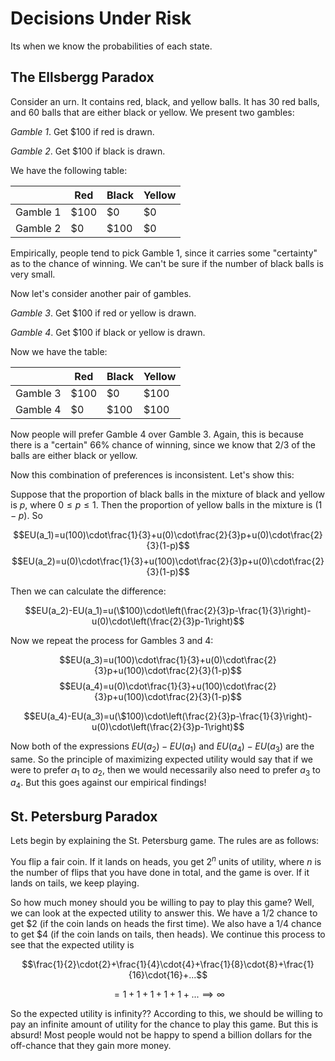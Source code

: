 # Decisions Under Risk

Its when we know the probabilities of each state.

## The Ellsbergg Paradox

Consider an urn. It contains red, black, and yellow balls. It has 30 red balls, and 60 balls that are either black or yellow. We present two gambles:

*Gamble 1*. Get $100 if red is drawn.

*Gamble 2*. Get $100 if black is drawn.

We have the following table:

||Red|Black|Yellow|
|-|-|-|-|
|Gamble 1|$100|$0|$0|
|Gamble 2|$0|$100|$0|

Empirically, people tend to pick Gamble 1, since it carries some "certainty" as to the chance of winning. We can't be sure if the number of black balls is very small.

Now let's consider another pair of gambles.

*Gamble 3*. Get $100 if red or yellow is drawn.

*Gamble 4*. Get $100 if black or yellow is drawn.

Now we have the table:

||Red|Black|Yellow|
|-|-|-|-|
|Gamble 3|$100|$0|$100|
|Gamble 4|$0|$100|$100|

Now people will prefer Gamble 4 over Gamble 3. Again, this is because there is a "certain" 66% chance of winning, since we know that 2/3 of the balls are either black or yellow.

Now this combination of preferences is inconsistent. Let's show this:

Suppose that the proportion of black balls in the mixture of black and yellow is $p$, where $0\leq p \leq1$. Then the proportion of yellow balls in the mixture is $(1-p)$. So

$$EU(a_1)=u(100)\cdot\frac{1}{3}+u(0)\cdot\frac{2}{3}p+u(0)\cdot\frac{2}{3}(1-p)$$
$$EU(a_2)=u(0)\cdot\frac{1}{3}+u(100)\cdot\frac{2}{3}p+u(0)\cdot\frac{2}{3}(1-p)$$

Then we can calculate the difference:

$$EU(a_2)-EU(a_1)=u(\$100)\cdot\left(\frac{2}{3}p-\frac{1}{3}\right)-u(0)\cdot\left(\frac{2}{3}p-1\right)$$

Now we repeat the process for Gambles 3 and 4:

$$EU(a_3)=u(100)\cdot\frac{1}{3}+u(0)\cdot\frac{2}{3}p+u(100)\cdot\frac{2}{3}(1-p)$$
$$EU(a_4)=u(0)\cdot\frac{1}{3}+u(100)\cdot\frac{2}{3}p+u(100)\cdot\frac{2}{3}(1-p)$$

$$EU(a_4)-EU(a_3)=u(\$100)\cdot\left(\frac{2}{3}p-\frac{1}{3}\right)-u(0)\cdot\left(\frac{2}{3}p-1\right)$$

Now both of the expressions $EU(a_2)-EU(a_1)$ and $EU(a_4)-EU(a_3)$ are the same. So the principle of maximizing expected utility would say that if we were to prefer $a_1$ to $a_2$, then we would necessarily also need to prefer $a_3$ to $a_4$. But this goes against our empirical findings!

## St. Petersburg Paradox

Lets begin by explaining the St. Petersburg game. The rules are as follows:

You flip a fair coin. If it lands on heads, you get $2^n$ units of utility, where $n$ is the number of flips that you have done in total, and the game is over. If it lands on tails, we keep playing.

So how much money should you be willing to pay to play this game? Well, we can look at the expected utility to answer this. We have a $1/2$ chance to get $\$2$ (if the coin lands on heads the first time). We also have a $1/4$ chance to get $\$4$ (if the coin lands on tails, then heads). We continue this process to see that the expected utility is

$$\frac{1}{2}\cdot{2}+\frac{1}{4}\cdot{4}+\frac{1}{8}\cdot{8}+\frac{1}{16}\cdot{16}+...$$

$$=1+1+1+1+1+...\implies\infty$$

So the expected utility is infinity?? According to this, we should be willing to pay an infinite amount of utility for the chance to play this game. But this is absurd! Most people would not be happy to spend a billion dollars for the off-chance that they gain more money.

